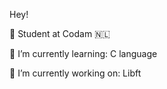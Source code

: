 Hey!

🥖 Student at Codam 🇳🇱

🍉 I’m currently learning: C language

🥑 I’m currently working on: Libft
